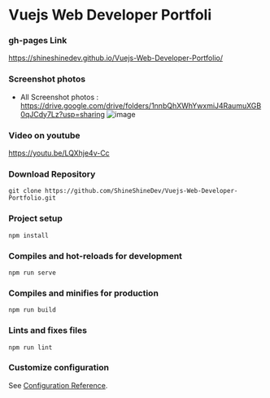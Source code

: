# Vuejs Web Developer Portfoli




### gh-pages Link
https://shineshinedev.github.io/Vuejs-Web-Developer-Portfolio/



### Screenshot photos

-  All Screenshot photos : https://drive.google.com/drive/folders/1nnbQhXWhYwxmiJ4RaumuXGB0qJCdy7Lz?usp=sharing
 ![image](https://drive.google.com/uc?export=view&id=1i3sUaBqmZ5joIStpCOrO9QxXqFSBk6Ho)



### Video on youtube
https://youtu.be/LQXhje4v-Cc





### Download Repository
```
git clone https://github.com/ShineShineDev/Vuejs-Web-Developer-Portfolio.git
```

### Project setup
```
npm install
```

### Compiles and hot-reloads for development
```
npm run serve
```

### Compiles and minifies for production
```
npm run build
```

### Lints and fixes files
```
npm run lint
```

### Customize configuration
See [Configuration Reference](https://cli.vuejs.org/config/).
